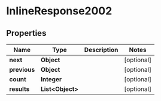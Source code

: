 # InlineResponse2002

## Properties
Name | Type | Description | Notes
------------ | ------------- | ------------- | -------------
**next** | **Object** |  |  [optional]
**previous** | **Object** |  |  [optional]
**count** | **Integer** |  |  [optional]
**results** | **List&lt;Object&gt;** |  |  [optional]
